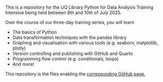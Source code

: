 This is a repository for the UQ Library Python for Data Analysis Training Intensive being held between 8th and 10th of July 2025.

Over the course of our three-day training series, you will learn
- The basics of Python
- Data transformation techniques with the pandas library
- Graphing and visualisation with various tools (e.g. seaborn, matplotlib, plotly)
- Version controlling and publishing with GitHub and Quarto
- Programming flow control (e.g. conditionals, loops)
- And more!

This repository is the files enabling the <a href="https://camwest5.github.io/python-training-intensive-winter25">corresponding GitHub page.</a>
